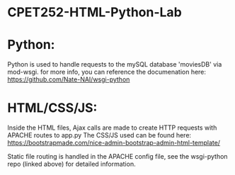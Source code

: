 # CPET252-HTML-Python-Lab

# Python:
Python is used to handle requests to the mySQL database 'moviesDB' via mod-wsgi. for more info, you can reference the documenation here: https://github.com/Nate-NAI/wsgi-python

# HTML/CSS/JS:
Inside the HTML files, Ajax calls are made to create HTTP requests with APACHE routes to app.py 
The CSS/JS used can be found here: https://bootstrapmade.com/nice-admin-bootstrap-admin-html-template/

Static file routing is handled in the APACHE config file, see the wsgi-python repo (linked above) for detailed information.
